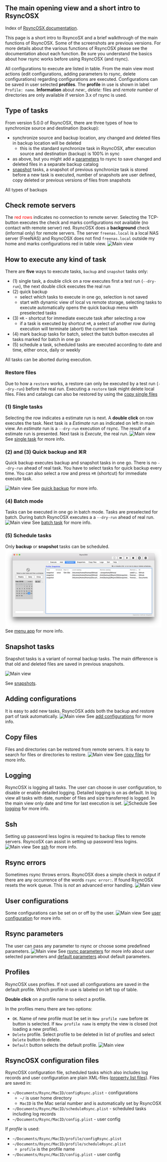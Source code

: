 
## The main opening view and a short intro to RsyncOSX

Index of [RsyncOSX documentation](https://rsyncosx.github.io/Documentation/).

This page is a short intro to RsyncoSX and a brief walkthrough of the main functions of RsyncOSX. Some of the screenshots are previous versions. For more details about the various functions of RsyncOSX please see the documentation about each function. Be sure you understand the basics about how rsync works before using RsyncOSX (and rsync).

All configurations to execute are listed in table. From the main view most actions (edit configurations, adding parameters to rsync, delete configurations) regarding configurations are executed. Configurations can be saved in user selected **profiles**. The **profile** in use is shown in label `Profile: name`. **Information** about *new:*, *delete:* files and *remote number* of directories are only available if version 3.x of rsync is used.

## Type of tasks

From version 5.0.0 of RsyncOSX, there are three types of how to synchronize source and destination (backup):
- synchronize source and backup location, any changed and deleted files in backup location will be deleted
  - this is the standard synchronize task in RsyncOSX, after execution source and destination (backup) is 100% in sync
- as above, but you might add a [parameters](Parameters.md) to rsync to save changed and deleted files in a separate backup catalog
- [snapshot](Snapshots.md) tasks, a snapshot of previous synchronize task is stored before a new task is executed, number of snapshots are user defined, copy deleted or previous versions of files from snapshots

All types of backups

## Check remote servers

The <span style="color:red">red rows</span> indicates no connection to remote server. Selecting the TCP-button executes the check and marks configurations not available (no contact with remote server) red. RsyncOSX does a **background** check (informal only) for remote servers. The server `freenas.local` is a local NAS server (FreeNAS) and RsyncOSX does not find `freenas.local` outside my home and marks configurations red in table view.
![Main view](screenshots/master/main1.png)

## How to execute any kind of task

There are **five** ways to execute tasks, `backup` and `snapshot` tasks only:
- (1) single task, a double click on a row executes first a test run (`--dry-run`), the next double click executes the real run
- (2) quick backup
  - select which tasks to execute in one go, selection is not saved
  - start with dynamic view of local vs remote storage, selecting tasks to execute automatically opens the quick backup menu with preselected tasks
- (3) `⌘R` - shortcut for immediate execute task after selecting a row
  - if a task is executed by shortcut `⌘R`, a select of another row during execution will terminate (abort) the current task
- (4) mark backup tasks for batch, select the batch button executes all tasks marked for batch in one go
- (5) schedule a task, scheduled tasks are executed according to date and time, either once, daily or weekly

All tasks can be aborted during execution.

### Restore files

Due to how a `restore` works, a restore can only be executed by a test run (`--dry-run`) before the real run. Executing a `restore` task might delete local files. Files and catalogs can also be restored by using the [copy single files](CopySingleFiles.md)

### (1) Single tasks

Selecting the row indicates a estimate run is next. A **double click** on row executes the task. Next task is a *Estimate* run as indicated on left in main view. An *estimate* run is a `--dry-run` execution of rsync. The result of a estimate run is presented. Next task is *Execute*, the real run.
![Main view](screenshots/master/main2.png)
See [single task](SingleTask.md) for more info.

### (2) and (3) Quick backup and ⌘R

Quick backup executes backup and snapshot tasks in one go. There is no `--dry-run` ahead of real task. You have to select tasks for quick backup every time. You can also select a row and press `⌘R` (shortcut) for immediate execute task.

![Main view](screenshots/master/quickbackup/quick1.png)
See [quick backup](Quickbackup.md) for more info.

### (4) Batch mode

Tasks can be executed in one go in batch mode. Tasks are preselected for batch. During batch RsyncOSX executes a a `--dry-run` ahead of real run.
![Main view](screenshots/master/batchexecuting.png)
See [batch task](BatchTask.md) for more info.

### (5) Schedule tasks

Only **backup** or **snapshot** tasks can be scheduled.
![](screenshots/master/menuapp/sched4.png)
See [menu app](Menuapp.md) for more info.

## Snapshot tasks

Snapshot tasks is a variant of normal backup tasks. The main difference is that old and deleted files are saved in previous snapshots.

![Main view](screenshots/master/snapshots/readyforbackup.png)

See [snapshots](Snapshots.md).

## Adding configurations

It is easy to add new tasks. RsyncOSX adds both the backup and restore part of task automatically.
![Main view](screenshots/master/add/add1.png)
See [add configurations](AddConfigurations.md) for more info.

## Copy files

Files and directories can be restored from remote servers. It is easy to search for files or directories to restore.
![Main view](screenshots/master/copyfiles.png)
See [copy files](CopySingleFiles.md) for more info.

## Logging

RsyncOSX is logging all tasks. The user can choose in user configuration, to disable or enable detailed logging. Detailed logging is on as default. In log view all tasks with date, number of files and size transferred is logged. In the main view only date and time for last execution is set.
![Schedule](screenshots/master/logging/log1.png)
See [logging](Logging.md) for more info.

## Ssh

Setting up password less logins is required to backup files to remote servers. RsyncoSX can assist in setting up password less logins.
![Main view](screenshots/master/ssh/ssh.png)
See [ssh](ssh.md) for more info.

## Rsync errors

Sometimes rsync throws errors. RsyncOSX does a simple check in output if there are any occurrence of the words `rsync error:`. If found RsyncOSX resets the work queue. This is *not* an advanced error handling.
![Main view](screenshots/master/error.png)

## User configurations

Some configurations can be set on or off by the user.
![Main view](screenshots/master/userconfig.png)
See [user configuration](UserConfiguration.md) for more info.

## Rsync parameters

The user can pass any parameter to rsync or choose some predefined parameters.
![Main view](screenshots/master/rsyncparameters.png)
See [rsync parameters](Parameters.md) for more info about user selected parameters and [default parameters](RsyncParameters.md) about default parameters.

## Profiles

RsyncOSX uses profiles. If not used all configurations are saved in the default profile. Which profile in use is labeled on left top of table.

**Double click** on a profile name to select a profile.

In the profiles menu there are two options:

- `OK`. Name of new profile must be set in `New profile name` before `OK` button is selected. If `New profile name` is empty the view is closed (not loading a new profile).
- `Delete` profile. Select profile to be deleted in list of profiles and select `Delete` button to delete.
- `Default` button selects the default profile.
![Main view](screenshots/master/profile.png)

## RsyncOSX configuration files

RsyncOSX configuration file, scheduled tasks which also includes log records and user configuration are plain XML-files ([property list files](https://en.wikipedia.org/wiki/Property_list)). Files are saved in:

- `~/Documents/Rsync/MacID/configRsync.plist` - configurations
  - `~/` is user home directory
  - `MacID` is the Mac serial number and is automatically set by RsyncOSX
- `~/Documents/Rsync/MacID/scheduleRsync.plist` - scheduled tasks including log records
- `~/Documents/Rsync/MacID/config.plist` - user config

If _profile_ is used:

- `~/Documents/Rsync/MacID/profile/configRsync.plist`
- `~/Documents/Rsync/MacID/profile/scheduleRsync.plist`
  - `profile` is the profile name
- `~/Documents/Rsync/MacID/config.plist` - user config
